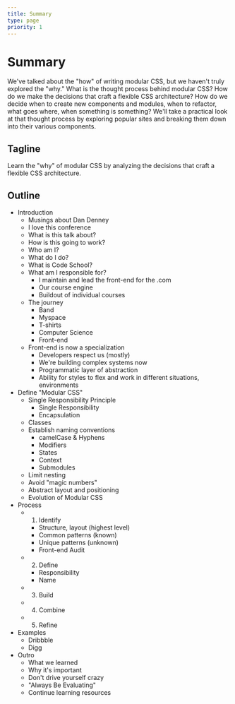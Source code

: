 ```yaml
---
title: Summary
type: page
priority: 1
---
```


Summary
=======

We've talked about the "how" of writing modular CSS, but we haven't truly explored the "why." What is the thought process behind modular CSS? How do we make the decisions that craft a flexible CSS architecture? How do we decide when to create new components and modules, when to refactor, what goes where, when something is something? We'll take a practical look at that thought process by exploring popular sites and breaking them down into their various components.

Tagline
-------

Learn the "why" of modular CSS by analyzing the decisions that craft a flexible CSS architecture.

Outline
-------

- Introduction
    - Musings about Dan Denney
    - I love this conference
    - What is this talk about?
    - How is this going to work?
    - Who am I?
    - What do I do?
    - What is Code School?
    - What am I responsible for?
        - I maintain and lead the front-end for the .com
        - Our course engine
        - Buildout of individual courses
    - The journey
        - Band
        - Myspace
        - T-shirts
        - Computer Science
        - Front-end
    - Front-end is now a specialization
        - Developers respect us (mostly)
        - We're building complex systems now
        - Programmatic layer of abstraction
        - Ability for styles to flex and work in different situations, environments
- Define "Modular CSS"
    - Single Responsibility Principle
      - Single Responsibility
      - Encapsulation
    - Classes
    - Establish naming conventions
        - camelCase & Hyphens
        - Modifiers
        - States
        - Context
        - Submodules
    - Limit nesting
    - Avoid "magic numbers"
    - Abstract layout and positioning
    - Evolution of Modular CSS
- Process
    - 1. Identify
        - Structure, layout (highest level)
        - Common patterns (known)
        - Unique patterns (unknown)
        - Front-end Audit
    - 2. Define
        - Responsibility
        - Name
    - 3. Build
    - 4. Combine
    - 5. Refine
- Examples
    - Dribbble
    - Digg
- Outro
  - What we learned
  - Why it's important
  - Don't drive yourself crazy
  - "Always Be Evaluating"
  - Continue learning resources

